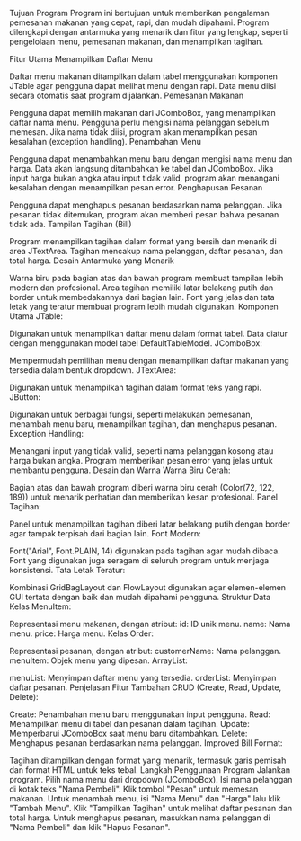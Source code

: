 Tujuan Program
Program ini bertujuan untuk memberikan pengalaman pemesanan makanan yang cepat, rapi, dan mudah dipahami. Program dilengkapi dengan antarmuka yang menarik dan fitur yang lengkap, seperti pengelolaan menu, pemesanan makanan, dan menampilkan tagihan.

Fitur Utama
Menampilkan Daftar Menu

Daftar menu makanan ditampilkan dalam tabel menggunakan komponen JTable agar pengguna dapat melihat menu dengan rapi.
Data menu diisi secara otomatis saat program dijalankan.
Pemesanan Makanan

Pengguna dapat memilih makanan dari JComboBox, yang menampilkan daftar nama menu.
Pengguna perlu mengisi nama pelanggan sebelum memesan. Jika nama tidak diisi, program akan menampilkan pesan kesalahan (exception handling).
Penambahan Menu

Pengguna dapat menambahkan menu baru dengan mengisi nama menu dan harga. Data akan langsung ditambahkan ke tabel dan JComboBox.
Jika input harga bukan angka atau input tidak valid, program akan menangani kesalahan dengan menampilkan pesan error.
Penghapusan Pesanan

Pengguna dapat menghapus pesanan berdasarkan nama pelanggan. Jika pesanan tidak ditemukan, program akan memberi pesan bahwa pesanan tidak ada.
Tampilan Tagihan (Bill)

Program menampilkan tagihan dalam format yang bersih dan menarik di area JTextArea.
Tagihan mencakup nama pelanggan, daftar pesanan, dan total harga.
Desain Antarmuka yang Menarik

Warna biru pada bagian atas dan bawah program membuat tampilan lebih modern dan profesional.
Area tagihan memiliki latar belakang putih dan border untuk membedakannya dari bagian lain.
Font yang jelas dan tata letak yang teratur membuat program lebih mudah digunakan.
Komponen Utama
JTable:

Digunakan untuk menampilkan daftar menu dalam format tabel. Data diatur dengan menggunakan model tabel DefaultTableModel.
JComboBox:

Mempermudah pemilihan menu dengan menampilkan daftar makanan yang tersedia dalam bentuk dropdown.
JTextArea:

Digunakan untuk menampilkan tagihan dalam format teks yang rapi.
JButton:

Digunakan untuk berbagai fungsi, seperti melakukan pemesanan, menambah menu baru, menampilkan tagihan, dan menghapus pesanan.
Exception Handling:

Menangani input yang tidak valid, seperti nama pelanggan kosong atau harga bukan angka. Program memberikan pesan error yang jelas untuk membantu pengguna.
Desain dan Warna
Warna Biru Cerah:

Bagian atas dan bawah program diberi warna biru cerah (Color(72, 122, 189)) untuk menarik perhatian dan memberikan kesan profesional.
Panel Tagihan:

Panel untuk menampilkan tagihan diberi latar belakang putih dengan border agar tampak terpisah dari bagian lain.
Font Modern:

Font("Arial", Font.PLAIN, 14) digunakan pada tagihan agar mudah dibaca. Font yang digunakan juga seragam di seluruh program untuk menjaga konsistensi.
Tata Letak Teratur:

Kombinasi GridBagLayout dan FlowLayout digunakan agar elemen-elemen GUI tertata dengan baik dan mudah dipahami pengguna.
Struktur Data
Kelas MenuItem:

Representasi menu makanan, dengan atribut:
id: ID unik menu.
name: Nama menu.
price: Harga menu.
Kelas Order:

Representasi pesanan, dengan atribut:
customerName: Nama pelanggan.
menuItem: Objek menu yang dipesan.
ArrayList:

menuList: Menyimpan daftar menu yang tersedia.
orderList: Menyimpan daftar pesanan.
Penjelasan Fitur Tambahan
CRUD (Create, Read, Update, Delete):

Create: Penambahan menu baru menggunakan input pengguna.
Read: Menampilkan menu di tabel dan pesanan dalam tagihan.
Update: Memperbarui JComboBox saat menu baru ditambahkan.
Delete: Menghapus pesanan berdasarkan nama pelanggan.
Improved Bill Format:

Tagihan ditampilkan dengan format yang menarik, termasuk garis pemisah dan format HTML untuk teks tebal.
Langkah Penggunaan Program
Jalankan program.
Pilih nama menu dari dropdown (JComboBox).
Isi nama pelanggan di kotak teks "Nama Pembeli".
Klik tombol "Pesan" untuk memesan makanan.
Untuk menambah menu, isi "Nama Menu" dan "Harga" lalu klik "Tambah Menu".
Klik "Tampilkan Tagihan" untuk melihat daftar pesanan dan total harga.
Untuk menghapus pesanan, masukkan nama pelanggan di "Nama Pembeli" dan klik "Hapus Pesanan".